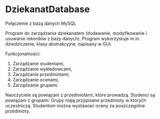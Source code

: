 # DziekanatDatabase
Połączenie z bazą danych MySQL

Program do zarządzania dziekanatem (dodawanie, modyfikowanie i usuwanie rekordów z bazy danych). 
Program wykorzystuje m.in. dziedziczenie, klasy abstrakcyjne, napisany w GUI.

Funkcjonalności:
1. Zarządzanie studentami, 
2. Zarządzanie wykładowcami, 
3. Zarządzanie przedmiotami, 
4. Zarządzanie ocenami,
5. Zarządzanie grupami.

Nauczyciele są powiązani z przedmiotami, które prowadzą. 
Studenci są powiązani z grupami.
Grupy mają przypisane przedmioty w których uczestniczą. 
Studentom można wystawiać oceny za poszczególne przedmioty. 
